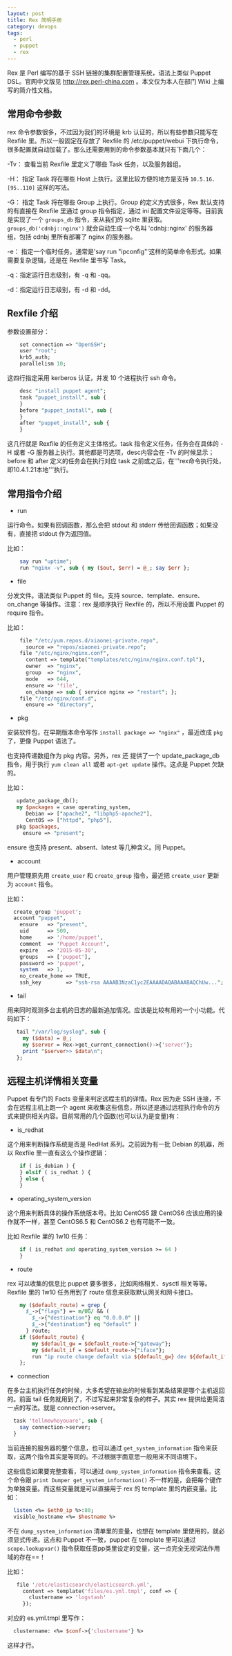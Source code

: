 ```yaml
---
layout: post
title: Rex 简明手册
category: devops
tags:
  - perl
  - puppet
  - rex
---
```


Rex 是 Perl 编写的基于 SSH 链接的集群配置管理系统，语法上类似 Puppet DSL。官网中文版见 <http://rex.perl-china.com> 。本文仅为本人在部门 Wiki 上编写的简介性文档。

##  常用命令参数 

rex 命令参数很多，不过因为我们的环境是 krb 认证的，所以有些参数只能写在 Rexfile 里。所以一般固定在存放了 Rexfile 的 /etc/puppet/webui 下执行命令，很多配置就自动加载了。那么还需要用到的命令参数基本就只有下面几个：

-Tv： 查看当前 Rexfile 里定义了哪些 Task 任务，以及服务器组。

-H： 指定 Task 将在哪些 Host 上执行。这里比较方便的地方是支持 `10.5.16.[95..110]` 这样的写法。

-G： 指定 Task 将在哪些 Group 上执行。Group 的定义方式很多，Rex 默认支持的有直接在 Rexfile 里通过 group 指令指定，通过 ini 配置文件设定等等。目前我是实现了一个 `groups_db` 指令，来从我们的 sqlite 里获取。`groups_db('cdnbj::nginx')` 就会自动生成一个名叫 'cdnbj::nginx' 的服务器组，包括 cdnbj 里所有部署了 nginx 的服务器。

-e： 指定一个临时任务。通常是'say run "ipconfig"'这样的简单命令形式。如果需要复杂逻辑，还是在 Rexfile 里书写 Task。

-q：指定运行日志级别，有 -q 和 -qq。

-d：指定运行日志级别，有 -d 和 -dd。

##  Rexfile 介绍 

参数设置部分：

```perl
    set connection => "OpenSSH";
    user "root";
    krb5_auth;
    parallelism 10;
```

这四行指定采用 kerberos 认证，并发 10 个进程执行 ssh 命令。

```perl
    desc "install puppet agent";
    task "puppet_install", sub {
    }
    before "puppet_install", sub {
    }
    after "puppet_install", sub {
    }
```

这几行就是 Rexfile 的任务定义主体格式。task 指令定义任务，任务会在具体的 -H 或者 -G 服务器上执行。其他都是可选项，desc内容会在 -Tv 的时候显示；before 和 after 定义的任务会在执行对应 task 之前或之后，在'''rex命令执行处，即10.4.1.21本地'''执行。

##  常用指令介绍 

* run

运行命令。如果有回调函数，那么会把 stdout 和 stderr 传给回调函数；如果没有，直接把 stdout 作为返回值。

比如：

```perl
    say run "uptime";
    run "nginx -v", sub { my ($out, $err) = @_; say $err };
```

* file

分发文件。语法类似 Puppet 的 file。支持 source、template、ensure、on_change 等操作。注意：rex 是顺序执行 Rexfile 的，所以不用设置 Puppet 的 require 指令。

比如：

```perl
    file "/etc/yum.repos.d/xiaonei-private.repo",
      source => "repos/xiaonei-private.repo";
    file "/etc/nginx/nginx.conf",
      content => template("templates/etc/nginx/nginx.conf.tpl"),
      owner  => "nginx",
      group  => "nginx",
      mode   => 644,
      ensure => 'file',
      on_change => sub { service nginx => "restart"; };
    file "/etc/nginx/conf.d",
      ensure => "directory", 
```

* pkg

安装软件包，在早期版本命令写作 `install package => "nginx"` ，最近改成 `pkg` 了，更像 Puppet 语法了。

也支持传递数组作为 pkg 内容。另外，rex 还 提供了一个 update_package_db 指令，用于执行 `yum clean all` 或者 `apt-get update` 操作。这点是 Puppet 欠缺的。

比如：

```perl
   update_package_db();
   my $packages = case operating_system,
      Debian => ["apache2", "libphp5-apache2"],
      CentOS => ["httpd", "php5"],
   pkg $packages,
     ensure => "present";
```

ensure 也支持 present、absent、latest 等几种含义。同 Puppet。

* account

用户管理原先用 `create_user` 和 `create_group` 指令，最近把 `create_user` 更新为 `account` 指令。

比如：

```perl
  create_group 'puppet';
  account "puppet",
    ensure   => "present",
    uid      => 509,
    home     => '/home/puppet',
    comment  => 'Puppet Account',
    expire   => '2015-05-30',
    groups   => ['puppet'],
    password => 'puppet',
    system   => 1,
    no_create_home => TRUE,
    ssh_key        => "ssh-rsa AAAAB3NzaC1yc2EAAAADAQABAAABAQChUw...";
```

* tail

用来同时观测多台主机的日志的最新追加情况。应该是比较有用的一个小功能。代码如下：

```perl
   tail "/var/log/syslog", sub {
     my ($data) = @_;
     my $server = Rex->get_current_connection()->{'server'};
     print "$server>> $data\n";
   };
```

##  远程主机详情相关变量 

Puppet 有专门的 Facts 变量来判定远程主机的详情。Rex 因为走 SSH 连接，不会在远程主机上跑一个 agent 来收集这些信息，所以还是通过远程执行命令的方式来提供相关内容。目前常用的几个函数(也可以认为是变量)有：

* is_redhat

这个用来判断操作系统是否是 RedHat 系列。之前因为有一批 Debian 的机器，所以 Rexfile 里一直有这么个操作逻辑：

```perl
    if ( is_debian ) {
    } elsif ( is_redhat ) {
    } else {
    }
```

* operating_system_version

这个用来判断具体的操作系统版本号。比如 CentOS5 跟 CentOS6 应该应用的操作就不一样，甚至 CentOS6.5 和 CentOS6.2 也有可能不一致。

比如 Rexfile 里的 1w10 任务：

```perl
    if ( is_redhat and operating_system_version >= 64 )
    }
```

* route

rex 可以收集的信息比 puppet 要多很多，比如网络相关、sysctl 相关等等。Rexfile 里的 1w10 任务用到了 route 信息来获取默认网关和网卡接口。

```perl
    my ($default_route) = grep {
      $_->{"flags"} =~ m/UG/ && (
        $_->{"destination"} eq "0.0.0.0" ||
        $_->{"destination"} eq "default" )
      } route;
    if ($default_route) {
        my $default_gw = $default_route->{"gateway"};
        my $default_if = $default_route->{"iface"};
        run "ip route change default via ${default_gw} dev ${default_if} initcwnd 10 initrwnd 10";
    };
```

* connection

在多台主机执行任务的时候，大多希望在输出的时候看到某条结果是哪个主机返回的。前面 tail 任务就用到了，不过写起来非常复杂的样子。其实 rex 提供给更简洁一点的写法。就是 connection->server。

```perl
  task 'tellmewhoyouare', sub {
    say connection->server;
  }
```

当前连接的服务器的整个信息，也可以通过 `get_system_information` 指令来获取，这两个指令其实是等同的。不过根据字面意思一般用来不同语境下。

这些信息如果要完整查看，可以通过 `dump_system_information` 指令来查看。这个命令跟 `print Dumper get_system_information()` 不一样的是，会把每个键作为单独变量。而这些变量就是可以直接用于 rex 的 template 里的内嵌变量。比如：

```perl
  listen <%= $eth0_ip %>:80;
  visible_hostname <%= $hostname %>
```

不在 `dump_system_information` 清单里的变量，也想在 template 里使用的，就必须显式传递。这点和 Puppet 不一致，puppet 在 template 里可以通过 `scope.lookupvar()` 指令获取任意pp类里设定的变量，这一点完全无视词法作用域的存在==！

比如：

```perl
   file '/etc/elasticsearch/elasticsearch.yml',
     content => template('files/es.yml.tmpl', conf => {
       clustername => 'logstash'
     });
```

对应的 es.yml.tmpl 里写作：

```perl
  clustername: <%= $conf->{'clustername'} %>
```

这样才行。

